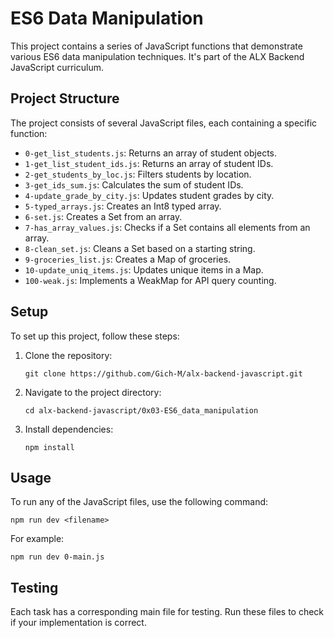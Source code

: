 # ES6 Data Manipulation

This project contains a series of JavaScript functions that demonstrate various ES6 data manipulation techniques. It's part of the ALX Backend JavaScript curriculum.

## Project Structure

The project consists of several JavaScript files, each containing a specific function:

- `0-get_list_students.js`: Returns an array of student objects.
- `1-get_list_student_ids.js`: Returns an array of student IDs.
- `2-get_students_by_loc.js`: Filters students by location.
- `3-get_ids_sum.js`: Calculates the sum of student IDs.
- `4-update_grade_by_city.js`: Updates student grades by city.
- `5-typed_arrays.js`: Creates an Int8 typed array.
- `6-set.js`: Creates a Set from an array.
- `7-has_array_values.js`: Checks if a Set contains all elements from an array.
- `8-clean_set.js`: Cleans a Set based on a starting string.
- `9-groceries_list.js`: Creates a Map of groceries.
- `10-update_uniq_items.js`: Updates unique items in a Map.
- `100-weak.js`: Implements a WeakMap for API query counting.

## Setup

To set up this project, follow these steps:

1. Clone the repository:
   ```
   git clone https://github.com/Gich-M/alx-backend-javascript.git
   ```

2. Navigate to the project directory:
   ```
   cd alx-backend-javascript/0x03-ES6_data_manipulation
   ```

3. Install dependencies:
   ```
   npm install
   ```

## Usage

To run any of the JavaScript files, use the following command:

```
npm run dev <filename>
```

For example:

```
npm run dev 0-main.js
```

## Testing

Each task has a corresponding main file for testing. Run these files to check if your implementation is correct.
